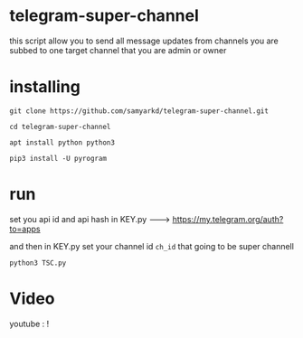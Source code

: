 # telegram-super-channel
this script allow you to send all message updates from channels you are subbed to one target channel that you are admin or owner

# installing


```
git clone https://github.com/samyarkd/telegram-super-channel.git

cd telegram-super-channel

apt install python python3

pip3 install -U pyrogram

```
# run

set you api id and api hash in KEY.py ---> https://my.telegram.org/auth?to=apps

and then in KEY.py set your channel id ```ch_id``` that going to be super channell

``python3 TSC.py``

# Video 

youtube : !
